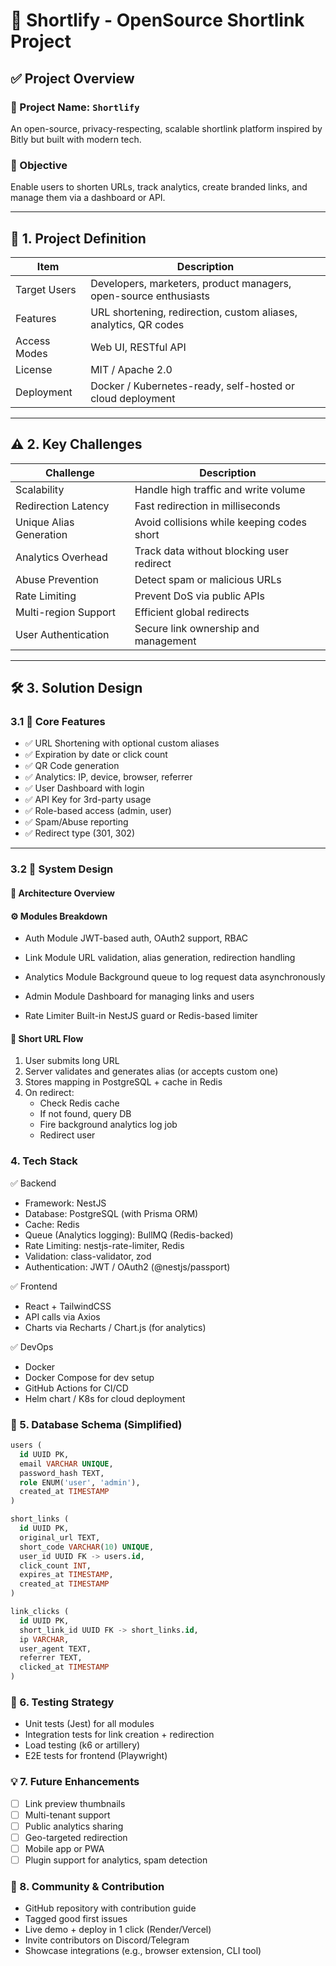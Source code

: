 # 🚀 Shortlify - OpenSource Shortlink Project

## ✅ Project Overview

### 🔹 Project Name: `Shortlify`
An open-source, privacy-respecting, scalable shortlink platform inspired by Bitly but built with modern tech.

### 🔹 Objective
Enable users to shorten URLs, track analytics, create branded links, and manage them via a dashboard or API.

---

## 📌 1. Project Definition

| Item             | Description                                                           |
|------------------|-----------------------------------------------------------------------|
| Target Users     | Developers, marketers, product managers, open-source enthusiasts      |
| Features         | URL shortening, redirection, custom aliases, analytics, QR codes      |
| Access Modes     | Web UI, RESTful API                                                   |
| License          | MIT / Apache 2.0                                                      |
| Deployment       | Docker / Kubernetes-ready, self-hosted or cloud deployment            |

---

## ⚠️ 2. Key Challenges

| Challenge                     | Description                                               |
|------------------------------|-----------------------------------------------------------|
| Scalability                  | Handle high traffic and write volume                      |
| Redirection Latency          | Fast redirection in milliseconds                          |
| Unique Alias Generation      | Avoid collisions while keeping codes short                |
| Analytics Overhead           | Track data without blocking user redirect                 |
| Abuse Prevention             | Detect spam or malicious URLs                             |
| Rate Limiting                | Prevent DoS via public APIs                               |
| Multi-region Support         | Efficient global redirects                                |
| User Authentication          | Secure link ownership and management                      |

---

## 🛠️ 3. Solution Design

### 3.1 🔧 Core Features

- ✅ URL Shortening with optional custom aliases
- ✅ Expiration by date or click count
- ✅ QR Code generation
- ✅ Analytics: IP, device, browser, referrer
- ✅ User Dashboard with login
- ✅ API Key for 3rd-party usage
- ✅ Role-based access (admin, user)
- ✅ Spam/Abuse reporting
- ✅ Redirect type (301, 302)

---

### 3.2 🧠 System Design

#### 🔷 Architecture Overview


#### ⚙️ Modules Breakdown

- Auth Module
  JWT-based auth, OAuth2 support, RBAC

- Link Module
  URL validation, alias generation, redirection handling

- Analytics Module
  Background queue to log request data asynchronously

- Admin Module
  Dashboard for managing links and users

- Rate Limiter
  Built-in NestJS guard or Redis-based limiter

#### 🔗 Short URL Flow

1. User submits long URL
2. Server validates and generates alias (or accepts custom one)
3. Stores mapping in PostgreSQL + cache in Redis
4. On redirect:
   - Check Redis cache
   - If not found, query DB
   - Fire background analytics log job
   - Redirect user

### 4. Tech Stack

✅ Backend
- Framework: NestJS
- Database: PostgreSQL (with Prisma ORM)
- Cache: Redis
- Queue (Analytics logging): BullMQ (Redis-backed)
- Rate Limiting: nestjs-rate-limiter, Redis
- Validation: class-validator, zod
- Authentication: JWT / OAuth2 (@nestjs/passport)

✅ Frontend
- React + TailwindCSS
- API calls via Axios
- Charts via Recharts / Chart.js (for analytics)

✅ DevOps
- Docker
- Docker Compose for dev setup
- GitHub Actions for CI/CD
- Helm chart / K8s for cloud deployment

### 📄 5. Database Schema (Simplified)

```sql
users (
  id UUID PK,
  email VARCHAR UNIQUE,
  password_hash TEXT,
  role ENUM('user', 'admin'),
  created_at TIMESTAMP
)

short_links (
  id UUID PK,
  original_url TEXT,
  short_code VARCHAR(10) UNIQUE,
  user_id UUID FK -> users.id,
  click_count INT,
  expires_at TIMESTAMP,
  created_at TIMESTAMP
)

link_clicks (
  id UUID PK,
  short_link_id UUID FK -> short_links.id,
  ip VARCHAR,
  user_agent TEXT,
  referrer TEXT,
  clicked_at TIMESTAMP
)
```

### 🧪 6. Testing Strategy

- Unit tests (Jest) for all modules
- Integration tests for link creation + redirection
- Load testing (k6 or artillery)
- E2E tests for frontend (Playwright)

### 💡 7. Future Enhancements

- [ ] Link preview thumbnails
- [ ] Multi-tenant support
- [ ] Public analytics sharing
- [ ] Geo-targeted redirection
- [ ] Mobile app or PWA
- [ ] Plugin support for analytics, spam detection

### 📢 8. Community & Contribution

- GitHub repository with contribution guide
- Tagged good first issues
- Live demo + deploy in 1 click (Render/Vercel)
- Invite contributors on Discord/Telegram
- Showcase integrations (e.g., browser extension, CLI tool)

